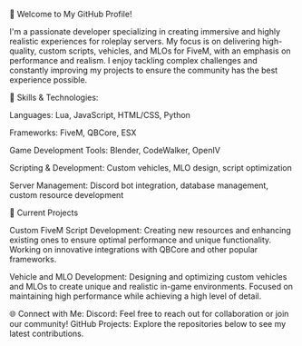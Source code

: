👋 Welcome to My GitHub Profile!

I'm a passionate developer specializing in creating immersive and highly realistic experiences for roleplay servers. My focus is on delivering high-quality, custom scripts, vehicles, and MLOs for FiveM, with an emphasis on performance and realism. I enjoy tackling complex challenges and constantly improving my projects to ensure the community has the best experience possible.

🔧 Skills & Technologies:

Languages: Lua, JavaScript, HTML/CSS, Python

Frameworks: FiveM, QBCore, ESX

Game Development Tools: Blender, CodeWalker, OpenIV

Scripting & Development: Custom vehicles, MLO design, script optimization

Server Management: Discord bot integration, database management, custom resource development

🚀 Current Projects

Custom FiveM Script Development:
Creating new resources and enhancing existing ones to ensure optimal performance and unique functionality.
Working on innovative integrations with QBCore and other popular frameworks.

Vehicle and MLO Development:
Designing and optimizing custom vehicles and MLOs to create unique and realistic in-game environments.
Focused on maintaining high performance while achieving a high level of detail.

🌐 Connect with Me:
Discord: Feel free to reach out for collaboration or join our community!
GitHub Projects: Explore the repositories below to see my latest contributions.

